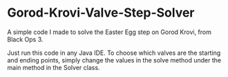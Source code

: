 # Gorod-Krovi-Valve-Step-Solver
A simple code I made to solve the Easter Egg step on Gorod Krovi, from Black Ops 3.

Just run this code in any Java IDE.
To choose which valves are the starting and ending points, simply change the values in the solve method under the main method in the Solver class.
